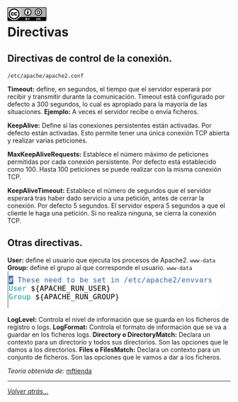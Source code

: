 <img src="/imagenes/MI-LICENCIA88x31.png" style="float: left; margin-right: 10px;" />

# Directivas

## Directivas de control de la conexión.

``/etc/apache/apache2.conf``

**Timeout:** define, en segundos, el tiempo que el servidor esperará por recibir y transmitir durante la comunicación. Timeout está configurado por defecto a 300 segundos, lo cual es apropiado para la mayoría de las situaciones.
**Ejemplo:** A veces el servidor recibe o envía ficheros.

**KeepAlive:** Define si las conexiones persistentes están activadas. Por defecto están activadas.
Esto permite tener una única conexión TCP abierta y realizar varias peticiones.

**MaxKeepAliveRequests:** Establece el número máximo de peticiones permitidas por cada conexión persistente. Por defecto está establecido como 100.
Hasta 100 peticiones se puede realizar con la misma conexión TCP.

**KeepAliveTimeout:** Establece el número de segundos que el servidor esperará tras haber dado servicio a una petición, antes de cerrar la conexión. Por defecto 5 segundos.
El servidor espera 5 segundos a que el cliente le haga una petición. Si no realiza ninguna, se cierra la conexión TCP.

## Otras directivas.
**User:** define el usuario que ejecuta los procesos de Apache2. ``www-data``
**Group:** define el grupo al que corresponde el usuario. ``www-data``
![imagenusuariosygrupos](/imagenes/apache2/usuarioygrupoDirectivas.png)

**LogLevel:** Controla el nivel de información que se guarda en los ficheros de registro o logs.
**LogFormat:** Controla el formato de información que se va a guardar en los ficheros logs.
**Directory o DirectoryMatch:** Declara un contexto para un directorio y todos sus directorios. Son las opciones que le damos a los directorios.
**Files o FilesMatch:** Declara un contexto para un conjunto de ficheros. Son las opciones que le vamos a dar a los ficheros.

*Teoría obtenida de:* [mftienda](https://github.com/mftienda)
_________________________________________________
*[Volver atrás...](../../README.md)*